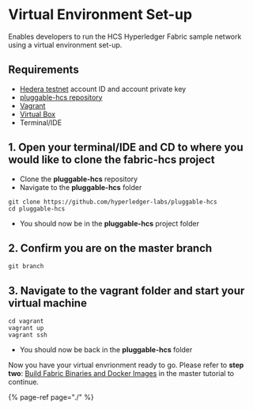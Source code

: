 # Virtual Environment Set-up

Enables developers to run the HCS Hyperledger Fabric sample network using a virtual environment set-up.

## Requirements

* [Hedera testnet](../../testnet/testnet-access.md) account ID and account private key
* [pluggable-hcs repository ](https://github.com/hyperledger-labs/pluggable-hcs)
* [Vagrant](https://www.vagrantup.com/downloads.html)
* [Virtual Box](https://www.virtualbox.org/wiki/Downloads)
* Terminal/IDE

## 1. Open your terminal/IDE and CD to where you would like to clone the fabric-hcs project

* Clone the **pluggable-hcs** repository
* Navigate to the **pluggable-hcs** folder

```text
git clone https://github.com/hyperledger-labs/pluggable-hcs
cd pluggable-hcs
```

* You should now be in the **pluggable-hcs** project folder

## 2. Confirm you are on the master branch

```text
git branch
```

## 3. Navigate to the vagrant folder and start your virtual machine

```text
cd vagrant
vagrant up
vagrant ssh
```

* You should now be back in the **pluggable-hcs** folder

Now you have your virtual envrionment ready to go. Please refer to **step two**: [Build Fabric Binaries and Docker Images](./#2-build-fabric-binaries-and-docker-images) in the master tutorial to continue.

{% page-ref page="./" %}

